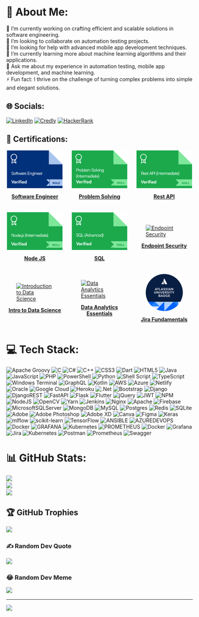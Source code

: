 # 💫 About Me:
🔭 I’m currently working on crafting efficient and scalable solutions in software engineering. <br>👯 I’m looking to collaborate on automation testing projects. <br>🤝 I’m looking for help with advanced mobile app development techniques. <br>🌱 I’m currently learning more about machine learning algorithms and their applications. <br>💬 Ask me about my experience in automation testing, mobile app development, and machine learning. <br>⚡ Fun fact: I thrive on the challenge of turning complex problems into simple and elegant solutions.


## 🌐 Socials:
[![LinkedIn](https://img.shields.io/badge/LinkedIn-%230077B5.svg?logo=linkedin&logoColor=white)](https://linkedin.com/in/muhammadnawazch) [![Credly](https://img.shields.io/badge/Credly-%230077B5.svg?logo=credly&logoColor=white)](https://www.credly.com/users/mnawaz6935) [![HackerRank](https://img.shields.io/badge/-Hackerrank-2EC866?style=for-the-badge&logo=HackerRank&logoColor=white)](https://www.hackerrank.com/profile/MuhammadNawazCH)

## 🏅 Certifications:
<div style="display: grid; grid-template-columns: repeat(auto-fit, minmax(150px, 1fr)); gap: 20px; justify-items: center; align-items: center;">

  <div>
    <a href="https://www.hackerrank.com/certificates/921999676514">
      <img src="se-hacker-rank.png" alt="Software Engineer" width="150" style="display: block; margin: auto;">
      <p style="text-align: center;"><strong>Software Engineer</strong></p>
    </a>
  </div>

  <div>
    <a href="https://www.hackerrank.com/certificates/3b5cbb346a61">
      <img src="problem-solving-hacker-rank.png" alt="Rest API" width="150" style="display: block; margin: auto;">
      <p style="text-align: center;"><strong>Problem Solving</strong></p>
    </a>
  </div>

  <div>
    <a href="https://www.hackerrank.com/certificates/e30f117d00bb">
      <img src="rest-api-hacker-rank.png" alt="Rest API" width="150" style="display: block; margin: auto;">
      <p style="text-align: center;"><strong>Rest API</strong></p>
    </a>
  </div>

  <div>
    <a href="https://www.hackerrank.com/certificates/f8e68cc6fe4f">
      <img src="nodejs-hacker-rank.png" alt="Node JS" width="150" style="display: block; margin: auto;">
      <p style="text-align: center;"><strong>Node JS</strong></p>
    </a>
  </div>

  <div>
    <a href="https://www.hackerrank.com/certificates/55319d353e52">
      <img src="sql-hacker-rank.png" alt="SQL" width="150" style="display: block; margin: auto;">
      <p style="text-align: center;"><strong>SQL</strong></p>
    </a>
  </div>

  <div>
    <a href="https://www.credly.com/badges/7f1849f9-5e2f-4b37-9a16-3350409e2564/public_url">
      <img src="https://images.credly.com/size/680x680/images/0ca5f542-fb5e-4a22-9b7a-c1a1ce4c3db7/EndpointSecurity.png" alt="Endpoint Security" width="100" style="display: block; margin: auto;">
      <p style="text-align: center;"><strong>Endpoint Security</strong></p>
    </a>
  </div>

  <div>
    <a href="https://www.credly.com/badges/6afa544a-1a82-48f8-927b-fdcd467da78a/public_url">
      <img src="https://images.credly.com/size/340x340/images/b38a42e0-dc58-4ce2-b6c0-28d978e8aaad/image.png" alt="Introduction to Data Science" width="100" style="display: block; margin: auto;">
      <p style="text-align: center;"><strong>Intro to Data Science</strong></p>
    </a>
  </div>

  <div>
    <a href="https://www.credly.com/badges/26864948-f129-4c14-a899-86651c7e290a/public_url">
      <img src="https://images.credly.com/size/340x340/images/1fdfeaeb-e61c-4450-bdfe-a07bd4e715df/image.png" alt="Data Analytics Essentials" width="100" style="display: block; margin: auto;">
      <p style="text-align: center;"><strong>Data Analytics Essentials</strong></p>
    </a>
  </div>

  <div>
    <a href="https://university.atlassian.com/student/award/ebQQWHKSConcvaAx8SDHYXUK">
      <img src="jira-badge.png" alt="Jira Fundamentals Badge" width="100" style="display: block; margin: auto;">
      <p style="text-align: center;"><strong>Jira Fundamentals</strong></p>
    </a>
  </div>

</div>


# 💻 Tech Stack:
![Apache Groovy](https://img.shields.io/badge/Apache%20Groovy-4298B8.svg?style=for-the-badge&logo=Apache+Groovy&logoColor=white) ![C](https://img.shields.io/badge/c-%2300599C.svg?style=for-the-badge&logo=c&logoColor=white) ![C#](https://img.shields.io/badge/c%23-%23239120.svg?style=for-the-badge&logo=csharp&logoColor=white) ![C++](https://img.shields.io/badge/c++-%2300599C.svg?style=for-the-badge&logo=c%2B%2B&logoColor=white) ![CSS3](https://img.shields.io/badge/css3-%231572B6.svg?style=for-the-badge&logo=css3&logoColor=white) ![Dart](https://img.shields.io/badge/dart-%230175C2.svg?style=for-the-badge&logo=dart&logoColor=white) ![HTML5](https://img.shields.io/badge/html5-%23E34F26.svg?style=for-the-badge&logo=html5&logoColor=white) ![Java](https://img.shields.io/badge/java-%23ED8B00.svg?style=for-the-badge&logo=openjdk&logoColor=white) ![JavaScript](https://img.shields.io/badge/javascript-%23323330.svg?style=for-the-badge&logo=javascript&logoColor=%23F7DF1E) ![PHP](https://img.shields.io/badge/php-%23777BB4.svg?style=for-the-badge&logo=php&logoColor=white) ![PowerShell](https://img.shields.io/badge/PowerShell-%235391FE.svg?style=for-the-badge&logo=powershell&logoColor=white) ![Python](https://img.shields.io/badge/python-3670A0?style=for-the-badge&logo=python&logoColor=ffdd54) ![Shell Script](https://img.shields.io/badge/shell_script-%23121011.svg?style=for-the-badge&logo=gnu-bash&logoColor=white) ![TypeScript](https://img.shields.io/badge/typescript-%23007ACC.svg?style=for-the-badge&logo=typescript&logoColor=white) ![Windows Terminal](https://img.shields.io/badge/Windows%20Terminal-%234D4D4D.svg?style=for-the-badge&logo=windows-terminal&logoColor=white) ![GraphQL](https://img.shields.io/badge/-GraphQL-E10098?style=for-the-badge&logo=graphql&logoColor=white) ![Kotlin](https://img.shields.io/badge/kotlin-%237F52FF.svg?style=for-the-badge&logo=kotlin&logoColor=white) ![AWS](https://img.shields.io/badge/AWS-%23FF9900.svg?style=for-the-badge&logo=amazon-aws&logoColor=white) ![Azure](https://img.shields.io/badge/azure-%230072C6.svg?style=for-the-badge&logo=microsoftazure&logoColor=white) ![Netlify](https://img.shields.io/badge/netlify-%23000000.svg?style=for-the-badge&logo=netlify&logoColor=#00C7B7) ![Oracle](https://img.shields.io/badge/Oracle-F80000?style=for-the-badge&logo=oracle&logoColor=white) ![Google Cloud](https://img.shields.io/badge/GoogleCloud-%234285F4.svg?style=for-the-badge&logo=google-cloud&logoColor=white) ![Heroku](https://img.shields.io/badge/heroku-%23430098.svg?style=for-the-badge&logo=heroku&logoColor=white) ![.Net](https://img.shields.io/badge/.NET-5C2D91?style=for-the-badge&logo=.net&logoColor=white) ![Bootstrap](https://img.shields.io/badge/bootstrap-%238511FA.svg?style=for-the-badge&logo=bootstrap&logoColor=white) ![Django](https://img.shields.io/badge/django-%23092E20.svg?style=for-the-badge&logo=django&logoColor=white) ![DjangoREST](https://img.shields.io/badge/DJANGO-REST-ff1709?style=for-the-badge&logo=django&logoColor=white&color=ff1709&labelColor=gray) ![FastAPI](https://img.shields.io/badge/FastAPI-005571?style=for-the-badge&logo=fastapi) ![Flask](https://img.shields.io/badge/flask-%23000.svg?style=for-the-badge&logo=flask&logoColor=white) ![Flutter](https://img.shields.io/badge/Flutter-%2302569B.svg?style=for-the-badge&logo=Flutter&logoColor=white) ![jQuery](https://img.shields.io/badge/jquery-%230769AD.svg?style=for-the-badge&logo=jquery&logoColor=white) ![JWT](https://img.shields.io/badge/JWT-black?style=for-the-badge&logo=JSON%20web%20tokens) ![NPM](https://img.shields.io/badge/NPM-%23CB3837.svg?style=for-the-badge&logo=npm&logoColor=white) ![NodeJS](https://img.shields.io/badge/node.js-6DA55F?style=for-the-badge&logo=node.js&logoColor=white) ![OpenCV](https://img.shields.io/badge/opencv-%23white.svg?style=for-the-badge&logo=opencv&logoColor=white) ![Yarn](https://img.shields.io/badge/yarn-%232C8EBB.svg?style=for-the-badge&logo=yarn&logoColor=white) ![Jenkins](https://img.shields.io/badge/jenkins-%232C5263.svg?style=for-the-badge&logo=jenkins&logoColor=white) ![Nginx](https://img.shields.io/badge/nginx-%23009639.svg?style=for-the-badge&logo=nginx&logoColor=white) ![Apache](https://img.shields.io/badge/apache-%23D42029.svg?style=for-the-badge&logo=apache&logoColor=white) ![Firebase](https://img.shields.io/badge/Firebase-039BE5?style=for-the-badge&logo=Firebase&logoColor=white) ![MicrosoftSQLServer](https://img.shields.io/badge/Microsoft%20SQL%20Server-CC2927?style=for-the-badge&logo=microsoft%20sql%20server&logoColor=white) ![MongoDB](https://img.shields.io/badge/MongoDB-%234ea94b.svg?style=for-the-badge&logo=mongodb&logoColor=white) ![MySQL](https://img.shields.io/badge/mysql-%2300000f.svg?style=for-the-badge&logo=mysql&logoColor=white) ![Postgres](https://img.shields.io/badge/postgres-%23316192.svg?style=for-the-badge&logo=postgresql&logoColor=white) ![Redis](https://img.shields.io/badge/redis-%23DD0031.svg?style=for-the-badge&logo=redis&logoColor=white) ![SQLite](https://img.shields.io/badge/sqlite-%2307405e.svg?style=for-the-badge&logo=sqlite&logoColor=white) ![Adobe](https://img.shields.io/badge/adobe-%23FF0000.svg?style=for-the-badge&logo=adobe&logoColor=white) ![Adobe Photoshop](https://img.shields.io/badge/adobe%20photoshop-%2331A8FF.svg?style=for-the-badge&logo=adobe%20photoshop&logoColor=white) ![Adobe XD](https://img.shields.io/badge/Adobe%20XD-470137?style=for-the-badge&logo=Adobe%20XD&logoColor=#FF61F6) ![Canva](https://img.shields.io/badge/Canva-%2300C4CC.svg?style=for-the-badge&logo=Canva&logoColor=white) ![Figma](https://img.shields.io/badge/figma-%23F24E1E.svg?style=for-the-badge&logo=figma&logoColor=white) ![Keras](https://img.shields.io/badge/Keras-%23D00000.svg?style=for-the-badge&logo=Keras&logoColor=white) ![mlflow](https://img.shields.io/badge/mlflow-%23d9ead3.svg?style=for-the-badge&logo=numpy&logoColor=blue) ![scikit-learn](https://img.shields.io/badge/scikit--learn-%23F7931E.svg?style=for-the-badge&logo=scikit-learn&logoColor=white) ![TensorFlow](https://img.shields.io/badge/TensorFlow-%23FF6F00.svg?style=for-the-badge&logo=TensorFlow&logoColor=white) ![ANSIBLE](https://img.shields.io/badge/ansible-%231A1918.svg?style=for-the-badge&logo=ansible&logoColor=white) ![AZUREDEVOPS](https://img.shields.io/badge/azuredevops-0078D7.svg?style=for-the-badge&logo=azuredevops&logoColor=white&color=%230078D7) ![Docker](https://img.shields.io/badge/docker-%230db7ed.svg?style=for-the-badge&logo=docker&logoColor=white) ![GRAFANA](https://img.shields.io/badge/grafana-F46800.svg?style=for-the-badge&logo=grafana&logoColor=white&color=%23F46800) ![Kubernetes](https://img.shields.io/badge/kubernetes-%23326ce5.svg?style=for-the-badge&logo=kubernetes&logoColor=white) ![PROMETHEUS](https://img.shields.io/badge/prometheus-E6522C.svg?style=for-the-badge&logo=prometheus&logoColor=white&color=%23E6522C) ![Docker](https://img.shields.io/badge/docker-%230db7ed.svg?style=for-the-badge&logo=docker&logoColor=white) ![Grafana](https://img.shields.io/badge/grafana-%23F46800.svg?style=for-the-badge&logo=grafana&logoColor=white) ![Jira](https://img.shields.io/badge/jira-%230A0FFF.svg?style=for-the-badge&logo=jira&logoColor=white) ![Kubernetes](https://img.shields.io/badge/kubernetes-%23326ce5.svg?style=for-the-badge&logo=kubernetes&logoColor=white) ![Postman](https://img.shields.io/badge/Postman-FF6C37?style=for-the-badge&logo=postman&logoColor=white) ![Prometheus](https://img.shields.io/badge/Prometheus-E6522C?style=for-the-badge&logo=Prometheus&logoColor=white) ![Swagger](https://img.shields.io/badge/-Swagger-%23Clojure?style=for-the-badge&logo=swagger&logoColor=white)
# 📊 GitHub Stats:
![](https://github-readme-stats.vercel.app/api?username=mnawaz6935&theme=dark&hide_border=false&include_all_commits=true&count_private=true)<br/>
![](https://github-readme-streak-stats.herokuapp.com/?user=mnawaz6935&theme=dark&hide_border=false)<br/>
![](https://github-readme-stats.vercel.app/api/top-langs/?username=mnawaz6935&theme=dark&hide_border=false&include_all_commits=true&count_private=true&layout=compact)

## 🏆 GitHub Trophies
![](https://github-profile-trophy.vercel.app/?username=mnawaz6935&theme=radical&no-frame=false&no-bg=true&margin-w=4)

### ✍️ Random Dev Quote
![](https://quotes-github-readme.vercel.app/api?type=horizontal&theme=radical)

### 😂 Random Dev Meme
<img src='https://randommeme-five.vercel.app/' style="height: 400px;"/>

---
[![](https://visitcount.itsvg.in/api?id=mnawaz6935&icon=0&color=0)](https://visitcount.itsvg.in)
